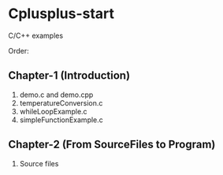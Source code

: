 # Cplusplus-start
C/C++ examples

Order:

Chapter-1 (Introduction)
--------------------------------
1. demo.c and demo.cpp
2. temperatureConversion.c
3. whileLoopExample.c
4. simpleFunctionExample.c

Chapter-2 (From SourceFiles to Program)
----------------------------------------
1. Source files
